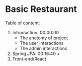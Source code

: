 # Basic Restaurant 

Table of content:

1. Introduction: 00:00:00
   + The anatomy of project
   + The user interactions
   + The admin interactions
2. Spring JPA: 00:16:40
   + 
3. Front-end/React
